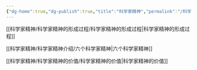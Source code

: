 ```yaml
---
{"dg-home":true,"dg-publish":true,"title":"科学家精神","permalink":"/科学家精神/科学家精神/","tags":["gardenEntry"],"dgPassFrontmatter":true,"noteIcon":"","created":"2024-06-12T09:49:51.490+08:00","updated":"2024-06-15T00:50:19.202+08:00"}
---
```



[[科学家精神/科学家精神的形成过程/科学家精神的形成过程\|科学家精神的形成过程]]

[[科学家精神/科学家精神介绍/六个科学家精神\|六个科学家精神]]

[[科学家精神/科学家精神的价值/科学家精神的价值\|科学家精神的价值]]
